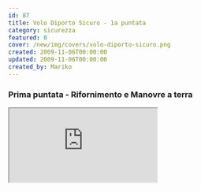 ```yaml
---
id: 87
title: Volo Diporto Sicuro - 1a puntata
category: sicurezza
featured: 0
cover: /new/img/covers/volo-diporto-sicuro.png
created: 2009-11-06T00:00:00
updated: 2009-11-06T00:00:00
created_by: Mariko
---
```


### Prima puntata - Rifornimento e Manovre a terra

<iframe src="https://www.youtube.com/embed/lk6bVKR_JXE/?controls=1" allow="fullscreen"></iframe>

